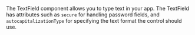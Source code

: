 The TextField component allows you to type text in your app. The TextField has attributes such as `secure` for handling password fields, and `autocapitalizationType` for specifying the text format the control should use.

<snippet id='textfield-require'/>
